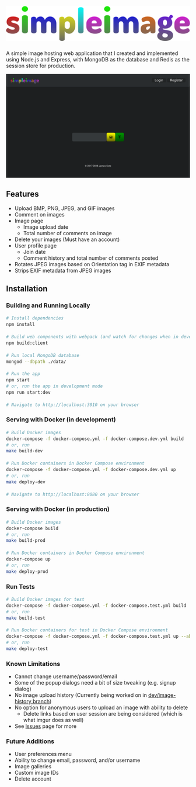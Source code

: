 # ![simpleimage logo](assets/images/logo.svg "simpleimage")

A simple image hosting web application that I created and implemented using Node.js and Express, with MongoDB as the database and Redis as the session store for production.

![Screenshot](screenshots/screenshot.png "App Screenshot")

## Features

* Upload BMP, PNG, JPEG, and GIF images
* Comment on images
* Image page
    * Image upload date
    * Total number of comments on image
* Delete your images (Must have an account)
* User profile page
    * Join date
    * Comment history and total number of comments posted
* Rotates JPEG images based on Orientation tag in EXIF metadata
* Strips EXIF metadata from JPEG images

## Installation

### Building and Running Locally

~~~sh
# Install dependencies
npm install

# Build web components with webpack (and watch for changes when in development mode)
npm build:client

# Run local MongoDB database
mongod --dbpath ./data/

# Run the app
npm start
# or, run the app in development mode
npm run start:dev

# Navigate to http://localhost:3010 on your browser
~~~

### Serving with Docker (in development)

~~~sh
# Build Docker images
docker-compose -f docker-compose.yml -f docker-compose.dev.yml build
# or, run
make build-dev

# Run Docker containers in Docker Compose environment
docker-compose -f docker-compose.yml -f docker-compose.dev.yml up
# or, run
make deploy-dev

# Navigate to http://localhost:8080 on your browser
~~~

### Serving with Docker (in production)

~~~sh
# Build Docker images
docker-compose build
# or, run
make build-prod

# Run Docker containers in Docker Compose environment
docker-compose up
# or, run
make deploy-prod
~~~

### Run Tests

~~~sh
# Build Docker images for test
docker-compose -f docker-compose.yml -f docker-compose.test.yml build
# or, run
make build-test

# Run Docker containers for test in Docker Compose environment
docker-compose -f docker-compose.yml -f docker-compose.test.yml up --abort-on-container-exit
# or, run
make deploy-test
~~~

### Known Limitations

* Cannot change username/password/email
* Some of the popup dialogs need a bit of size tweaking (e.g. signup dialog)
* No image upload history (Currently being worked on in [dev/image-history branch](https://github.com/Coteh/simpleimage/tree/dev/image-history))
* No option for anonymous users to upload an image with ability to delete
    * Delete links based on user session are being considered (which is what imgur does as well)
* See [Issues](https://github.com/Coteh/simpleimage/issues) page for more

### Future Additions

* User preferences menu
* Ability to change email, password, and/or username
* Image galleries
* Custom image IDs
* Delete account
